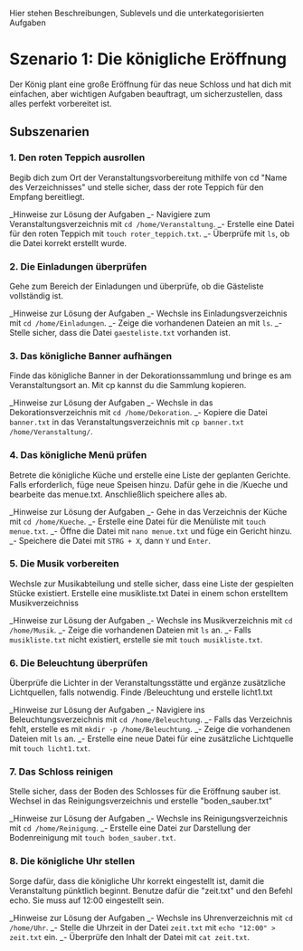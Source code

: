 Hier stehen Beschreibungen, Sublevels und die unterkategorisierten Aufgaben

# Szenario 1: Die königliche Eröffnung

Der König plant eine große Eröffnung für das neue Schloss und hat dich mit einfachen, aber wichtigen Aufgaben beauftragt, um sicherzustellen, dass alles perfekt vorbereitet ist.

## Subszenarien

### 1. Den roten Teppich ausrollen

Begib dich zum Ort der Veranstaltungsvorbereitung mithilfe von cd "Name des Verzeichnisses" und stelle sicher, dass der rote Teppich für den Empfang bereitliegt.

\_Hinweise zur Lösung der Aufgaben
\_- Navigiere zum Veranstaltungsverzeichnis mit `cd /home/Veranstaltung`.
\_- Erstelle eine Datei für den roten Teppich mit `touch roter_teppich.txt`.
\_- Überprüfe mit `ls`, ob die Datei korrekt erstellt wurde.

### 2. Die Einladungen überprüfen

Gehe zum Bereich der Einladungen und überprüfe, ob die Gästeliste vollständig ist.

\_Hinweise zur Lösung der Aufgaben
\_- Wechsle ins Einladungsverzeichnis mit `cd /home/Einladungen`.
\_- Zeige die vorhandenen Dateien an mit `ls`.
\_- Stelle sicher, dass die Datei `gaesteliste.txt` vorhanden ist.

### 3. Das königliche Banner aufhängen

Finde das königliche Banner in der Dekorationssammlung und bringe es am Veranstaltungsort an. Mit cp kannst du die Sammlung kopieren.

\_Hinweise zur Lösung der Aufgaben
\_- Wechsle in das Dekorationsverzeichnis mit `cd /home/Dekoration`.
\_- Kopiere die Datei `banner.txt` in das Veranstaltungsverzeichnis mit `cp banner.txt /home/Veranstaltung/`.

### 4. Das königliche Menü prüfen

Betrete die königliche Küche und erstelle eine Liste der geplanten Gerichte. Falls erforderlich, füge neue Speisen hinzu. Dafür gehe in die /Kueche und bearbeite das menue.txt. Anschließlich speichere alles ab.

\_Hinweise zur Lösung der Aufgaben
\_- Gehe in das Verzeichnis der Küche mit `cd /home/Kueche`.
\_- Erstelle eine Datei für die Menüliste mit `touch menue.txt`.
\_- Öffne die Datei mit `nano menue.txt` und füge ein Gericht hinzu.
\_- Speichere die Datei mit `STRG + X`, dann `Y` und `Enter`.

### 5. Die Musik vorbereiten

Wechsle zur Musikabteilung und stelle sicher, dass eine Liste der gespielten Stücke existiert. Erstelle eine musikliste.txt Datei in einem schon erstelltem Musikverzeichniss

\_Hinweise zur Lösung der Aufgaben
\_- Wechsle ins Musikverzeichnis mit `cd /home/Musik`.
\_- Zeige die vorhandenen Dateien mit `ls` an.
\_- Falls `musikliste.txt` nicht existiert, erstelle sie mit `touch musikliste.txt`.

### 6. Die Beleuchtung überprüfen

Überprüfe die Lichter in der Veranstaltungsstätte und ergänze zusätzliche Lichtquellen, falls notwendig. Finde /Beleuchtung und erstelle licht1.txt

\_Hinweise zur Lösung der Aufgaben
\_- Navigiere ins Beleuchtungsverzeichnis mit `cd /home/Beleuchtung`.
\_- Falls das Verzeichnis fehlt, erstelle es mit `mkdir -p /home/Beleuchtung`.
\_- Zeige die vorhandenen Dateien mit `ls` an.
\_- Erstelle eine neue Datei für eine zusätzliche Lichtquelle mit `touch licht1.txt`.

### 7. Das Schloss reinigen

Stelle sicher, dass der Boden des Schlosses für die Eröffnung sauber ist. Wechsel in das Reinigungsverzeichnis und erstelle "boden_sauber.txt"

\_Hinweise zur Lösung der Aufgaben
\_- Wechsle ins Reinigungsverzeichnis mit `cd /home/Reinigung`.
\_- Erstelle eine Datei zur Darstellung der Bodenreinigung mit `touch boden_sauber.txt`.

### 8. Die königliche Uhr stellen

Sorge dafür, dass die königliche Uhr korrekt eingestellt ist, damit die Veranstaltung pünktlich beginnt. Benutze dafür die "zeit.txt" und den Befehl echo. Sie muss auf 12:00 eingestellt sein.

\_Hinweise zur Lösung der Aufgaben
\_- Wechsle ins Uhrenverzeichnis mit `cd /home/Uhr`.
\_- Stelle die Uhrzeit in der Datei `zeit.txt` mit `echo "12:00" > zeit.txt` ein.
\_- Überprüfe den Inhalt der Datei mit `cat zeit.txt`.
